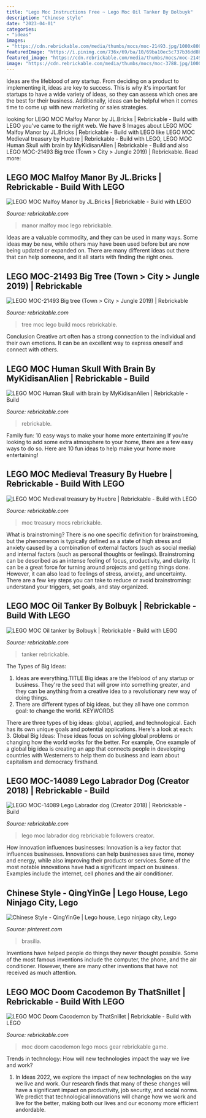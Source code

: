 ```yaml
---
title: "Lego Moc Instructions Free ~ Lego Moc Oil Tanker By Bolbuyk"
description: "Chinese style"
date: "2023-04-01"
categories:
- "ideas"
images:
- "https://cdn.rebrickable.com/media/thumbs/mocs/moc-21493.jpg/1000x800.jpg?1558880947.9288526"
featuredImage: "https://i.pinimg.com/736x/69/ba/10/69ba10ec5c737b36dd8bfafcf9cbf813.jpg"
featured_image: "https://cdn.rebrickable.com/media/thumbs/mocs/moc-21493.jpg/1000x800.jpg?1558880947.9288526"
image: "https://cdn.rebrickable.com/media/thumbs/mocs/moc-3788.jpg/1000x800.jpg?1610922177.2332873"
---
```



Ideas are the lifeblood of any startup. From deciding on a product to implementing it, ideas are key to success. This is why it's important for startups to have a wide variety of ideas, so they can assess which ones are the best for their business. Additionally, ideas can be helpful when it comes time to come up with new marketing or sales strategies.

	

		
looking for LEGO MOC Malfoy Manor by JL.Bricks | Rebrickable - Build with LEGO you've came to the right web. We have 8 Images about LEGO MOC Malfoy Manor by JL.Bricks | Rebrickable - Build with LEGO like LEGO MOC Medieval treasury by Huebre | Rebrickable - Build with LEGO, LEGO MOC Human Skull with brain by MyKidisanAlien | Rebrickable - Build and also LEGO MOC-21493 Big tree (Town &gt; City &gt; Jungle 2019) | Rebrickable. Read more:
		
    
## LEGO MOC Malfoy Manor By JL.Bricks | Rebrickable - Build With LEGO

<img loading=lazy src="https://cdn.rebrickable.com/media/thumbs/mocs/moc-61644.jpg/1000x800.jpg?1609900359.861972" onerror="this.onerror=null;this.src='https://tse1.mm.bing.net/th?id=OIP.CaNjyv0vRx4R1J3Pogg4awHaGN&amp;pid=15.1';" alt="LEGO MOC Malfoy Manor by JL.Bricks | Rebrickable - Build with LEGO">

_Source: rebrickable.com_

>manor malfoy moc lego rebrickable. 

	

Ideas are a valuable commodity, and they can be used in many ways. Some ideas may be new, while others may have been used before but are now being updated or expanded on. There are many different ideas out there that can help someone, and it all starts with finding the right ones.

    
## LEGO MOC-21493 Big Tree (Town &gt; City &gt; Jungle 2019) | Rebrickable

<img loading=lazy src="https://cdn.rebrickable.com/media/thumbs/mocs/moc-21493.jpg/1000x800.jpg?1558880947.9288526" onerror="this.onerror=null;this.src='https://tse4.mm.bing.net/th?id=OIP.Dx8Q-QejG-6xCKtSBGdjJwHaJ4&amp;pid=15.1';" alt="LEGO MOC-21493 Big tree (Town &gt; City &gt; Jungle 2019) | Rebrickable">

_Source: rebrickable.com_

>tree moc lego build mocs rebrickable. 

	

Conclusion
Creative art often has a strong connection to the individual and their own emotions. It can be an excellent way to express oneself and connect with others.

    
## LEGO MOC Human Skull With Brain By MyKidisanAlien | Rebrickable - Build

<img loading=lazy src="https://cdn.rebrickable.com/media/thumbs/mocs/moc-41161.jpg/1000x800p.jpg" onerror="this.onerror=null;this.src='https://tse4.mm.bing.net/th?id=OIP.PH7KNfV_IQ_2JorQvS8rIgHaF7&amp;pid=15.1';" alt="LEGO MOC Human Skull with brain by MyKidisanAlien | Rebrickable - Build">

_Source: rebrickable.com_

>rebrickable. 

	

Family fun: 10 easy ways to make your home more entertaining
If you're looking to add some extra atmosphere to your home, there are a few easy ways to do so. Here are 10 fun ideas to help make your home more entertaining!

    
## LEGO MOC Medieval Treasury By Huebre | Rebrickable - Build With LEGO

<img loading=lazy src="https://cdn.rebrickable.com/media/thumbs/mocs/moc-58812.jpg/1000x800p.jpg" onerror="this.onerror=null;this.src='https://tse1.mm.bing.net/th?id=OIP.gm-S2-goaBI64g-KFa-mlwHaF7&amp;pid=15.1';" alt="LEGO MOC Medieval treasury by Huebre | Rebrickable - Build with LEGO">

_Source: rebrickable.com_

>moc treasury mocs rebrickable. 

	

What is brainstroming?
There is no one specific definition for brainstroming, but the phenomenon is typically defined as a state of high stress and anxiety caused by a combination of external factors (such as social media) and internal factors (such as personal thoughts or feelings). Brainstroming can be described as an intense feeling of focus, productivity, and clarity. It can be a great force for turning around projects and getting things done. However, it can also lead to feelings of stress, anxiety, and uncertainty. There are a few key steps you can take to reduce or avoid brainstroming: understand your triggers, set goals, and stay organized.

    
## LEGO MOC Oil Tanker By Bolbuyk | Rebrickable - Build With LEGO

<img loading=lazy src="https://cdn.rebrickable.com/media/thumbs/mocs/moc-3788.jpg/1000x800.jpg?1610922177.2332873" onerror="this.onerror=null;this.src='https://tse4.mm.bing.net/th?id=OIP.a_-X9cUdjNY4QLInyVpcEAHaC8&amp;pid=15.1';" alt="LEGO MOC Oil tanker by Bolbuyk | Rebrickable - Build with LEGO">

_Source: rebrickable.com_

>tanker rebrickable. 

	

The Types of Big Ideas:
1. Ideas are everything.TITLE
Big ideas are the lifeblood of any startup or business. They're the seed that will grow into something greater, and they can be anything from a creative idea to a revolutionary new way of doing things.
2. There are different types of big ideas, but they all have one common goal: to change the world. KEYWORDS

There are three types of big ideas: global, applied, and technological. Each has its own unique goals and potential applications. Here's a look at each: 
3. Global Big Ideas: These ideas focus on solving global problems or changing how the world works for the better. For example, One example of a global big idea is creating an app that connects people in developing countries with Westerners to help them do business and learn about capitalism and democracy firsthand. 

    
## LEGO MOC-14089 Lego Labrador Dog (Creator 2018) | Rebrickable - Build

<img loading=lazy src="https://cdn.rebrickable.com/media/thumbs/mocs/moc-14089.jpg/1000x800.jpg?1558861200.2238095" onerror="this.onerror=null;this.src='https://tse1.mm.bing.net/th?id=OIP.lXgEwNJvKl4SWPjAYkYXSAHaJ4&amp;pid=15.1';" alt="LEGO MOC-14089 Lego Labrador dog (Creator 2018) | Rebrickable - Build">

_Source: rebrickable.com_

>lego moc labrador dog rebrickable followers creator. 

	

How innovation influences businesses:
Innovation is a key factor that influences businesses. Innovations can help businesses save time, money and energy, while also improving their products or services. Some of the most notable innovations have had a significant impact on business. Examples include the internet, cell phones and the air conditioner.

    
## Chinese Style - QingYinGe | Lego House, Lego Ninjago City, Lego

<img loading=lazy src="https://i.pinimg.com/736x/69/ba/10/69ba10ec5c737b36dd8bfafcf9cbf813.jpg" onerror="this.onerror=null;this.src='https://tse3.mm.bing.net/th?id=OIP.N-So95EJv2Piq4jTLTDh0gHaG0&amp;pid=15.1';" alt="Chinese Style - QingYinGe | Lego house, Lego ninjago city, Lego">

_Source: pinterest.com_

>brasilia. 

	

Inventions have helped people do things they never thought possible. Some of the most famous inventions include the computer, the phone, and the air conditioner. However, there are many other inventions that have not received as much attention.

    
## LEGO MOC Doom Cacodemon By ThatSnillet | Rebrickable - Build With LEGO

<img loading=lazy src="https://cdn.rebrickable.com/media/thumbs/mocs/moc-4560.jpg/1000x800.jpg?1595309413.6241112" onerror="this.onerror=null;this.src='https://tse2.mm.bing.net/th?id=OIP.WDaVu8WG7cOrN8yZH9fD3gHaFj&amp;pid=15.1';" alt="LEGO MOC Doom Cacodemon by ThatSnillet | Rebrickable - Build with LEGO">

_Source: rebrickable.com_

>moc doom cacodemon lego mocs gear rebrickable game. 

	

Trends in technology: How will new technologies impact the way we live and work?
1. In Ideas 2022, we explore the impact of new technologies on the way we live and work. Our research finds that many of these changes will have a significant impact on productivity, job security, and social norms. We predict that technological innovations will change how we work and live for the better, making both our lives and our economy more efficient andordable.

